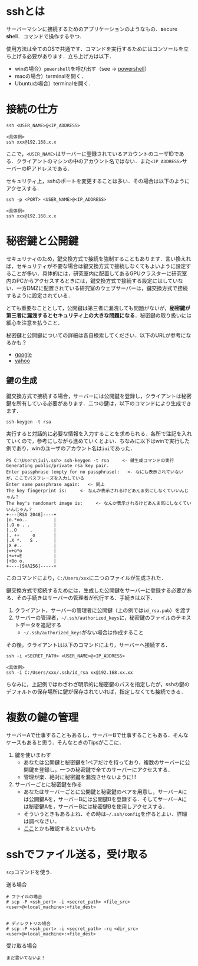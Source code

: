 # sshとは
サーバーマシンに接続するためのアプリケーションのようなもの．**s**ecure **sh**ell．コマンドで操作するやつ．

使用方法は全てのOSで共通です．コマンドを実行するためにはコンソールを立ち上げる必要があります．立ち上げ方は以下．

- winの場合）`powershell`を呼び出す（see -> [powershell](./test2.md)）
- macの場合）terminalを開く．
- Ubuntuの場合）terminalを開く．　


# 接続の仕方

```
ssh <USER_NAME>@<IP_ADDRESS>

<具体例>
ssh xxx@192.168.x.x
```

ここで，`<USER_NAME>`はサーバーに登録されているアカウントのユーザIDである．クライアントのマシンの中のアカウント名ではない．また`<IP_ADDRESS>`サーバーのIPアドレスである．

セキュリティ上，sshのポートを変更することは多い．その場合は以下のようにアクセスする．

```
ssh -p <PORT> <USER_NAME>@<IP_ADDRESS>

<具体例>
ssh xxx@192.168.x.x
```

# 秘密鍵と公開鍵
セキュリティのため，鍵交換方式で接続を強制することもあります．言い換えれば，セキュリティが不要な場合は鍵交換方式で接続しなくてもよいように設定することが多い．具体的には，研究室内に配置してあるGPUクラスターに研究室内のPCからアクセスするときには，鍵交換方式で接続する設定にはしていない．一方DMZに配置されている研究室のウェブサーバーは，鍵交換方式で接続するように設定されている．

とても重要なこととして，公開鍵は第三者に漏洩しても問題がないが，**秘密鍵が第三者に漏洩するとセキュリティ上の大きな問題になる**．秘密鍵の取り扱いには細心を注意を払うこと．

秘密鍵と公開鍵についての詳細は各自検索してください．以下のURLが参考になるかも？
- [google](https://www.google.co.jp/)
- [yahoo](https://www.yahoo.co.jp/)

## 鍵の生成
鍵交換方式で接続する場合，サーバーには公開鍵を登録し，クライアントは秘密鍵を所有している必要があります．二つの鍵は，以下のコマンドにより生成できます．

```
ssh-keygen -t rsa
```

実行すると対話的に必要な情報を入力することを求められる．各所で注記を入れていくので，参考にしながら進めていくとよい．ちなみに以下はwinで実行した例であり，winのユーザのアカウント名は`iui`であった．

```
PS C:\Users\iui\.ssh> ssh-keygen -t rsa     <- 鍵生成コマンドの実行
Generating public/private rsa key pair.
Enter passphrase (empty for no passphrase):   <- なにも表示されていないが，ここでパスフレーズを入力している
Enter same passphrase again:   <- 同上
The key fingerprint is:     <- なんか表示されるけどあんま気にしなくていいんじゃん？
The key's randomart image is:     <- なんか表示されるけどあんま気にしなくていいんじゃん？
+---[RSA 2048]----+
|o.*oo..          |
|.O o . .         |
|..O     .        |
|. ++     o       |
|.X *.   S .      |
|X #..            |
|=+o*o            |
|+=+=E            |
|+Bo o.           |
+----[SHA256]-----+
```

このコマンドにより，`C:/Users/xxx`に二つのファイルが生成された．

鍵交換方式で接続するためには，生成した公開鍵をサーバーに登録する必要がある．その手続きはサーバーの管理者が代行する．手続きは以下．
1. クライアント，サーバーの管理者に公開鍵（上の例では`id_rsa.pub`）を渡す
1. サーバーの管理者，`~/.ssh/authorized_keys`に，秘密鍵のファイルのテキストデータを追記する
   - `~/.ssh/authorized_keys`がない場合は作成すること

その後，クライアントは以下のコマンドにより，サーバーへ接続する．

```
ssh -i <SECRET_PATH> <USER_NAME>@<IP_ADDRESS>

<具体例>
ssh -i C:/Users/xxx/.ssh/id_rsa xx@192.168.xx.xx
```

ちなみに，上記例ではわざわざ明示的に秘密鍵のパスを指定したが，sshの鍵のデフォルトの保存場所に鍵が保存されていれば，指定しなくても接続できる．

# 複数の鍵の管理
サーバーAで仕事することもあるし，サーバーBで仕事することもある．そんなケースもあると思う．そんなときのTipsがここに．

1. 鍵を使いまわす
   - あなたは公開鍵と秘密鍵を1ペアだけを持っており，複数のサーバーに公開鍵を登録し，一つの秘密鍵で全てのサーバーにアクセスする．
   - 管理が楽．絶対に秘密鍵を漏洩させないように!!!
1. サーバーごとに秘密鍵を作る
   - あなたはサーバーごとに公開鍵と秘密鍵のペアを用意し，サーバーAには公開鍵Aを，サーバーBには公開鍵Bを登録する．そしてサーバーAには秘密鍵Aを，サーバーBには秘密鍵Bを使用しアクセスする．
   - そういうときもあるよね．その時は`~/.ssh/config`を作るとよい．詳細は調べなさい．
   - [ここ](http://www.ellinikonblue.com/blosxom/UNIX/20150721SSH.html)とかも確認するといいかも


# sshでファイル送る，受け取る

`scp`コマンドを使う．

送る場合
```
# ファイルの場合
# scp -P <ssh_port> -i <secret_path> <file_src> <user>@<local_machine>:<file_dest>


# ディレクトリの場合
# scp -P <ssh_port> -i <secret_path> -rq <dir_src> <user>@<local_machine>:<file_dest>

```

受け取る場合
```
まだ書いてないよ！
```
